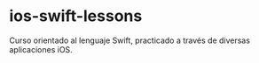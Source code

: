 # ios-swift-lessons
Curso orientado al lenguaje Swift, practicado a través de diversas aplicaciones iOS.
